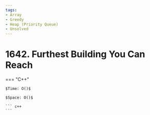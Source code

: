 ```yaml
---
tags:
- Array
- Greedy
- Heap (Priority Queue)
- Unsolved
---
```



# 1642. Furthest Building You Can Reach

=== "C++"

    $Time: O()$

    $Space: O()$

    ``` c++
    ```